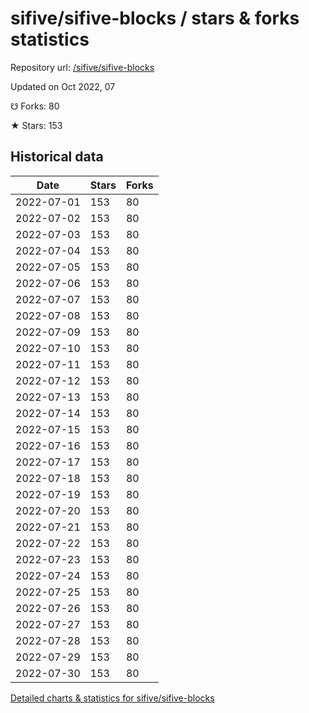 # sifive/sifive-blocks / stars & forks statistics

Repository url: [/sifive/sifive-blocks](https://github.com/sifive/sifive-blocks)

Updated on Oct 2022, 07

☋ Forks: 80

★ Stars: 153

## Historical data
| Date | Stars | Forks |
|------|-------|-------|
| 2022-07-01 | 153 | 80 | 
| 2022-07-02 | 153 | 80 | 
| 2022-07-03 | 153 | 80 | 
| 2022-07-04 | 153 | 80 | 
| 2022-07-05 | 153 | 80 | 
| 2022-07-06 | 153 | 80 | 
| 2022-07-07 | 153 | 80 | 
| 2022-07-08 | 153 | 80 | 
| 2022-07-09 | 153 | 80 | 
| 2022-07-10 | 153 | 80 | 
| 2022-07-11 | 153 | 80 | 
| 2022-07-12 | 153 | 80 | 
| 2022-07-13 | 153 | 80 | 
| 2022-07-14 | 153 | 80 | 
| 2022-07-15 | 153 | 80 | 
| 2022-07-16 | 153 | 80 | 
| 2022-07-17 | 153 | 80 | 
| 2022-07-18 | 153 | 80 | 
| 2022-07-19 | 153 | 80 | 
| 2022-07-20 | 153 | 80 | 
| 2022-07-21 | 153 | 80 | 
| 2022-07-22 | 153 | 80 | 
| 2022-07-23 | 153 | 80 | 
| 2022-07-24 | 153 | 80 | 
| 2022-07-25 | 153 | 80 | 
| 2022-07-26 | 153 | 80 | 
| 2022-07-27 | 153 | 80 | 
| 2022-07-28 | 153 | 80 | 
| 2022-07-29 | 153 | 80 | 
| 2022-07-30 | 153 | 80 | 


[Detailed charts & statistics for sifive/sifive-blocks](https://reviewgithub.com/rep/sifive/sifive-blocks)
